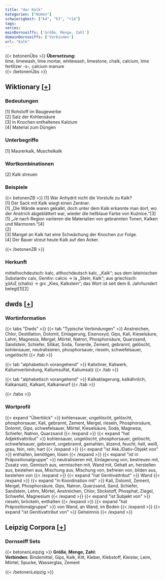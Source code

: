 ```yaml
---
title: "der Kalk"
kategorien: ["Nomen"]
schwierigkeit: ["k4", "h3", "r14"]
tags:
series:
mainDornseiffs: ['Größe, Menge, Zahl']
domainDornseiffs: ['Verbinden']
url: "Kalk"
---
```


{{< betonenÜbs >}}
**Übersetzung:**  
lime, limewash, lime mortar, whitewash, limestone, chalk, calcium, lime fertilizer -s-, calcium manure  
{{< /betonenÜbs >}}

## Wiktionary [[+](https://de.wiktionary.org/wiki/Kalk)]

### Bedeutungen
[1] Rohstoff im Baugewerbe  
[2] Salz der Kohlensäure  
[3] in Knochen enthaltenes Kalzium  
[4] Material zum Düngen  

### Unterbegriffe
[1] Maurerkalk, Muschelkalk  

### Wortkombinationen
[2] Kalk streuen  

### Beispiele
{{< betonenZB >}}
[1] War Anhydrit nicht die Vorstufe zu Kalk?  
[1] Der Sack mit Kalk wiegt einen Zentner.  
[1] „Die Wände waren gekalkt, doch unter dem Kalk erkannte man dort, wo der Anstrich abgeblättert war, wieder die hellblaue Farbe von Kuźnice.“[3]  
[1] „Je nach Region variieren die Materialien von gebrannten Tonen, Kalken und Marmoren.“[4]  
[2]  
[3] Mangel an Kalk hat eine Schwächung der Knochen zur Folge.  
[4] Der Bauer streut heute Kalk auf den Acker.  

{{< /betonenZB >}}
### Herkunft
mittelhochdeutsch: kalc, althochdeutsch kalc, „Kalk“; aus dem lateinischen Substantiv calx, Genitiv: calcis → la „Stein, Kalk“; aus griechisch: χάλιξ (chalix) → grc „Kies, Kalkstein“; das Wort ist seit dem 8. Jahrhundert belegt[1][2]  



## dwds [[+](https://www.dwds.de/wb/Kalk)]

### Wortinformation
{{< tabs "Dwds" >}}
{{< tab "Typische Verbindungen" >}}
Anstreichen, Chlor, Destillation, Dolomit, Einlagerung, Eisenoxyd, Gips, Kali, Kieselsäure, Lehm, Magnesia, Mergel, Mörtel, Natron, Phosphorsäure, Quarzsand, Sandstein, Schiefer, Silikat, Soda, Tonerde, Zement, gebrannt, gelöscht, kohlensauer, neutralisieren, phosphorsauer, rieseln, schwefelsauer, ungelöscht
{{< /tab >}}

{{< tab "alphabetisch vorangehend" >}}
Kalixtiner, Kaliwerk, Kaliumverbindung, Kaliumsulfat, Kaliumsalz
{{< /tab >}}

{{< tab "alphabetisch vorangehend" >}}
Kalkablagerung, kalkähnlich, Kalkansatz, Kalkant, Kalkanwurf
{{< /tab >}}

{{< /tabs >}}

### Wortprofil
{{< expand "Überblick" >}} kohlensauer, ungelöscht, gelöscht, phosphorsauer, Kali, gebrannt, Zement, Mergel, rieseln, Phosphorsäure, Dolomit, Gips, schwefelsauer, Mörtel, Kieselsäure, Soda, Magnesia, Schiefer, Natron, Quarzsand {{< /expand >}}
{{< expand "hat Adjektivattribut" >}} kohlensauer, ungelöscht, phosphorsauer, gelöscht, schwefelsauer, gebrannt, ungebrannt, gemahlen, ätzend, feucht, hell, weiß, grau, fein, rein, hart {{< /expand >}}
{{< expand "ist Akk./Dativ-Objekt von" >}} enthalten, benötigen, lösen {{< /expand >}}
{{< expand "ist in Präpositionalgruppe" >}} neutralisieren mit, Einlagerung von, bestreuen mit, Zusatz von, Gemisch aus, vermischen mit, Wand mit, Gehalt an, herstellen aus, bestehen aus, Mischung aus, Mischung von, befreien von, bilden aus, bestehen von {{< /expand >}}
{{< expand "hat Genitivattribut" >}} Wand {{< /expand >}}
{{< expand "in Koordination mit" >}} Kali, Dolomit, Zement, Mergel, Phosphorsäure, Gips, Natron, Quarzsand, Sand, Schiefer, Sandstein, Lehm, Mörtel, Anstreichen, Chlor, Stickstoff, Phosphat, Ziegel, Schwefel, Magnesium {{< /expand >}}
{{< expand "ist Subjekt von" >}} rieseln, bröckeln, enthalten {{< /expand >}}
{{< expand "hat Präpositionalgruppe" >}} von Wand, an Wand, im Boden {{< /expand >}}
{{< expand "ist Genitivattribut von" >}} Geheimnis {{< /expand >}}

## Leipzig Corpora [[+](https://corpora.uni-leipzig.de/en/res?word=Kalk&corpusId=deu_newscrawl-public_2018)]

### Dornseiff Sets
{{< betonenLeipzig >}}
**Größe, Menge, Zahl:**  
**Verbinden:** Bindemittel, Gips, Kalk, Kitt, Kleber, Klebstoff, Kleister, Leim, Mörtel, Spucke, Wasserglas, Zement  

{{< /betonenLeipzig >}}
